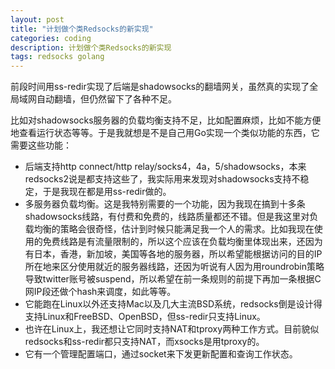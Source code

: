 ```yaml
---
layout: post
title: "计划做个类Redsocks的新实现"
categories: coding
description: 计划做个类Redsocks的新实现
tags: redsocks golang
---
```

前段时间用ss-redir实现了后端是shadowsocks的翻墙网关，虽然真的实现了全局域网自动翻墙，但仍然留下了各种不足。

比如对shadowsocks服务器的负载均衡支持不足，比如配置麻烦，比如不能方便地查看运行状态等等。于是我就想是不是自己用Go实现一个类似功能的东西，它需要这些功能：

- 后端支持http connect/http relay/socks4，4a，5/shadowsocks，本来redsocks2说是都支持这些了，我实际用来发现对shadowsocks支持不稳定，于是我现在都是用ss-redir做的。
- 多服务器负载均衡。这是我特别需要的一个功能，因为我现在搞到十多条shadowsocks线路，有付费和免费的，线路质量都还不错。但是我这里对负载均衡的策略会很奇怪，估计到时候只能满足我一个人的需求。比如我现在使用的免费线路是有流量限制的，所以这个应该在负载均衡里体现出来，还因为有日本，香港，新加坡，美国等各地的服务器，所以希望能根据访问的目的IP所在地来区分使用就近的服务器线路，还因为听说有人因为用roundrobin策略导致twitter账号被suspend，所以希望在前一条规则的前提下再加一条根据C网IP段还做个hash来调度，如此等等。
- 它能跑在Linux以外还支持Mac以及几大主流BSD系统，redsocks倒是设计得支持Linux和FreeBSD、OpenBSD，但ss-redir只支持Linux。
- 也许在Linux上，我还想让它同时支持NAT和tproxy两种工作方式。目前貌似redsocks和ss-redir都只支持NAT，而xsocks是用tproxy的。
- 它有一个管理配置端口，通过socket来下发更新配置和查询工作状态。